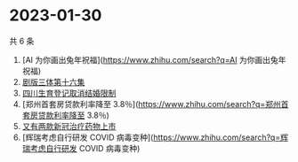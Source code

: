 # 2023-01-30

共 6 条

<!-- BEGIN ZHIHUSEARCH -->
<!-- 最后更新时间 Mon Jan 30 2023 18:07:51 GMT+0800 (China Standard Time) -->
1. [AI 为你画出兔年祝福](https://www.zhihu.com/search?q=AI 为你画出兔年祝福)
1. [剧版三体第十六集](https://www.zhihu.com/search?q=剧版三体第十六集)
1. [四川生育登记取消结婚限制](https://www.zhihu.com/search?q=四川生育登记取消结婚限制)
1. [郑州首套房贷款利率降至 3.8％](https://www.zhihu.com/search?q=郑州首套房贷款利率降至 3.8％)
1. [又有两款新冠治疗药物上市](https://www.zhihu.com/search?q=又有两款新冠治疗药物上市)
1. [辉瑞考虑自行研发 COVID 病毒变种](https://www.zhihu.com/search?q=辉瑞考虑自行研发 COVID 病毒变种)
<!-- END ZHIHUSEARCH -->
